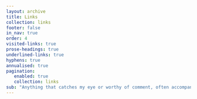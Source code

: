 ```yaml
---
layout: archive
title: Links
collection: links
footer: false
in_nav: true
order: 4
visited-links: true
prose-headings: true
underlined-links: true
hyphens: true
annualised: true
pagination:
   enabled: true
   collection: links
sub: "Anything that catches my eye or worthy of comment, often accompanied by some short thoughts."
---
```


